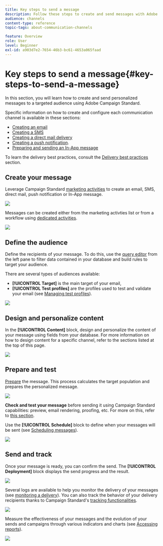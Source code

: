 ```yaml
---
title: Key steps to send a message
description: Follow these steps to create and send messages with Adobe Campaign.
audience: channels
content-type: reference
topic-tags: about-communication-channels

feature: Overview
role: User
level: Beginner
exl-id: a903d7e2-7654-46b3-bc61-4653a065faad
---
```

# Key steps to send a message{#key-steps-to-send-a-message}

In this section, you will learn how to create and send personalized messages to a targeted audience using Adobe Campaign Standard.

Specific information on how to create and configure each communication channel is available in these sections:

* [Creating an email](../../channels/using/creating-an-email.md)
* [Creating a SMS](../../channels/using/creating-an-sms-message.md)
* [Creating a direct mail delivery](../../channels/using/creating-the-direct-mail.md)
* [Creating a push notification](../../channels/using/preparing-and-sending-a-push-notification.md).
* [Preparing and sending an In-App message](../../channels/using/preparing-and-sending-an-in-app-message.md)

To learn the delivery best practices, consult the [Delivery best practices](../../sending/using/delivery-best-practices.md) section.

## Create your message

Leverage Campaign Standard [marketing activities](../../start/using/marketing-activities.md) to create an email, SMS, direct mail, push notification or In-App message.

![](assets/marketing-activities.png)

Messages can be created either from the marketing activties list or from a workflow using [dedicated activities](../../automating/using/about-channel-activities.md).

![](assets/steps-channel.png)

## Define the audience

Define the recipients of your message. To do this, use the [query editor](../../automating/using/editing-queries.md) from the left pane to filter data contained in your database and build rules to target your audience.

There are several types of audiences available:

* **[!UICONTROL Target]** is the main target of your email,
* **[!UICONTROL Test profiles]** are the profiles used to test and validate your email (see [Managing test profiles](../../audiences/using/managing-test-profiles.md)).

![](assets/steps-audience.png)

## Design and personalize content

In the **[!UICONTROL Content]** block, design and personalize the content of your message using fields from your database. For more information on how to design content for a specific channel, refer to the sections listed at the top of this page.

![](assets/steps-content.png)

## Prepare and test

[Prepare](../../sending/using/preparing-the-send.md) the message. This process calculates the target population and prepares the personalized message.

![](assets/steps-prepare.png)

**Check and test your message** before sending it using Campaign Standard  capabilities: preview, email rendering, proofing, etc. For more on this, refer to [this section](../../sending/using/previewing-messages.md).

Use the **[!UICONTROL Schedule]** block to define when your messages will be sent (see [Scheduling messages](../../sending/using/about-scheduling-messages.md)).

![](assets/steps-schedule.png)

## Send and track 

Once your message is ready, you can confirm the send. The **[!UICONTROL Deployment]** block displays the send progress and the result. 

![](assets/steps-send.png)

Several logs are available to help you monitor the delivery of your messages (see [monitoring a delivery](../../sending/using/monitoring-a-delivery.md)). You can also track the behavior of your delivery recipients thanks to Campaign Standard's [tracking functionalities](../../sending/using/tracking-messages.md).

![](../../sending/using/assets/tracking_logs.png)

Measure the effectiveness of your messages and the evolution of your sends and campaigns through various indicators and charts (see [Accessing reports](../../reporting/using/about-dynamic-reports.md)).

![](assets/steps-reports.png)

